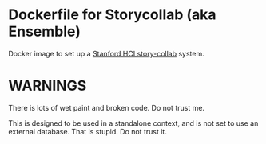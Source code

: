 Dockerfile for Storycollab (aka Ensemble)
=========================================
Docker image to set up a [Stanford HCI story-collab](https://github.com/StanfordHCI/story-collab) system.

# WARNINGS
There is lots of wet paint and broken code. Do not trust me.

This is designed to be used in a standalone context, and is not set to use an external database. That is stupid. Do not trust it.
